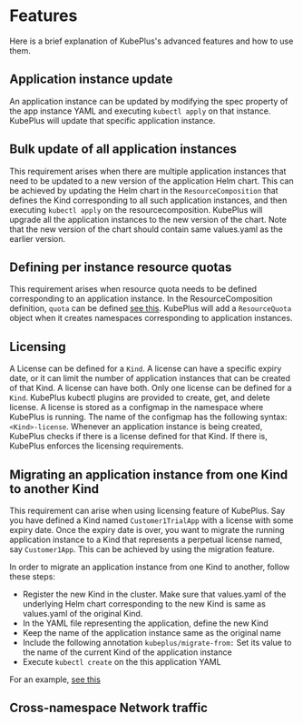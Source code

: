 # Features

Here is a brief explanation of KubePlus's advanced features and how to use them.

## Application instance update

An application instance can be updated by modifying the spec property of the app instance
YAML and executing `kubectl apply` on that instance. KubePlus will update that specific application instance.


## Bulk update of all application instances

This requirement arises when there are multiple application instances that need to be updated to a new version of 
the application Helm chart. This can be achieved by updating the Helm chart in the `ResourceComposition` that
defines the Kind corresponding to all such application instances, and then executing `kubectl apply` on the
resourcecomposition. KubePlus will upgrade all the application instances to the new version of the chart.
Note that the new version of the chart should contain same values.yaml as the earlier version.

## Defining per instance resource quotas

This requirement arises when resource quota needs to be defined corresponding to an application instance.
In the ResourceComposition definition, `quota` can be defined [see this](multitenancy/application-hosting/wordpress/wordpress-service-composition-localchart.yaml).
KubePlus will add a `ResourceQuota` object when it creates namespaces corresponding to application instances.

## Licensing

A License can be defined for a `Kind`. A license can have a specific expiry date, or it can limit
the number of application instances that can be created of that Kind. A license can have both.
Only one license can be defined for a `Kind`. KubePlus kubectl plugins are provided to create, get, and delete license.
A license is stored as a configmap in the namespace where KubePlus is running.
The name of the configmap has the following syntax: `<Kind>-license`.
Whenever an application instance is being created, KubePlus checks if there is a license defined for that Kind.
If there is, KubePlus enforces the licensing requirements.


## Migrating an application instance from one Kind to another Kind

This requirement can arise when using licensing feature of KubePlus. 
Say you have defined a Kind named `Customer1TrialApp` with a license with some expiry date.
Once the expiry date is over, you want to migrate the running application instance to a Kind
that represents a perpetual license named, say `Customer1App`. This can be achieved by using
the migration feature.

In order to migrate an application instance from one Kind to another, follow these steps:
- Register the new Kind in the cluster. Make sure that values.yaml of the underlying Helm chart
  corresponding to the new Kind is same as values.yaml of the original Kind.
- In the YAML file representing the application, define the new Kind
- Keep the name of the application instance same as the original name
- Include the following annotation `kubeplus/migrate-from:`
  Set its value to the name of the current Kind of the application instance
- Execute `kubectl create` on the this application YAML

For an example, [see this](multitenancy/managed-service/appmigration/steps.txt)


## Cross-namespace Network traffic

